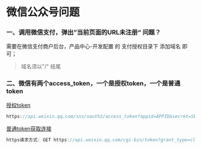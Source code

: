# 微信公众号问题

### 一、调用微信支付，弹出”当前页面的URL未注册“ 问题？

需要在微信支付商户后台，产品中心-开发配置 的 支付授权目录下  添加域名 即可；

> 域名须以"/" 结尾

### 二、微信有两个access_token，一个是授权token，一个是普通token

[授权token](https://developers.weixin.qq.com/doc/oplatform/Website_App/WeChat_Login/Authorized_Interface_Calling_UnionID.html)

```javascript
https://api.weixin.qq.com/sns/oauth2/access_token?appid=APPID&secret=SECRET&code=CODE&grant_type=authorization_code
```

[普通token获取连接](https://developers.weixin.qq.com/doc/offiaccount/Basic_Information/Get_access_token.html)

```javascript
https请求方式: GET https://api.weixin.qq.com/cgi-bin/token?grant_type=client_credential&appid=APPID&secret=APPSECRET
```

